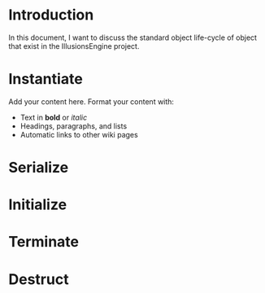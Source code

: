 # Introduction #

In this document, I want to discuss the standard object life-cycle of object that exist in the IllusionsEngine project.

# Instantiate #

Add your content here.  Format your content with:
  * Text in **bold** or _italic_
  * Headings, paragraphs, and lists
  * Automatic links to other wiki pages

# Serialize #

# Initialize #

# Terminate #

# Destruct #